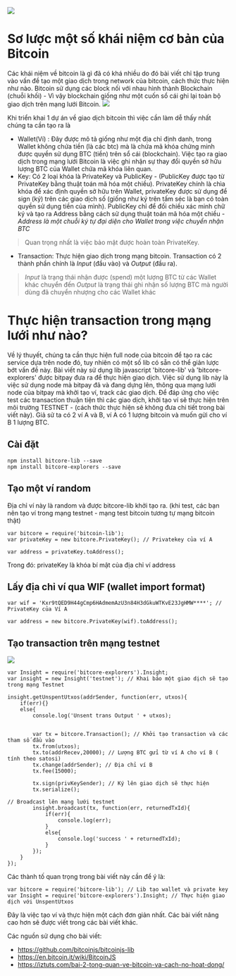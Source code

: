 ![](https://images.viblo.asia/716d6372-6d7d-4729-a440-dd8cdd1b09be.png)
# Sơ lược một số khái niệm cơ bản của Bitcoin
Các khái niệm về bitcoin là gì đã có khá nhiều do đó bài viết chỉ tập trung vào vấn đề tạo một giao dịch trong network của bitcoin, cách thức thực hiện như nào.
Bitcoin sử dụng các block nối với nhau hình thành Blockchain (chuỗi khối) - Vì vậy blockchain giống như một cuốn sổ cái ghi lại toàn bộ giao dịch trên mạng lưới Bitcoin.
![](https://images.viblo.asia/272ac49c-62d1-4b36-a411-5009a9e944f4.png)

Khi triển khai 1 dự án về giao dịch bitcoin thì việc cần làm dễ thấy nhất chúng ta cần tạo ra là
*  Wallet(Ví) : Đây được mô tả giống như một địa chỉ định danh, trong Wallet không chứa tiền (là các btc) mà là chứa mã khóa chứng minh được quyền sử dụng BTC (tiền) trên sổ cái (blockchain). Việc tạo ra giao dịch trong mạng lưới Bitcoin là việc ghi nhận sự thay đổi quyền sở hữu lượng BTC của Wallet chứa mã khóa liên quan.
*  Key: Có 2 loại khóa là PrivateKey và PublicKey - (PublicKey được tạo từ PrivateKey bằng thuật toán mã hóa một chiều). PrivateKey chính là chìa khóa để xác định quyền sở hữu trên Wallet, privateKey được sử dụng để sign (ký) trên các giao dịch số (giống như ký trên tấm séc là bạn có toàn quyền sử dụng tiền của mình). PublicKey chỉ để đối chiếu xác minh chữ ký và tạo ra Address bằng cách sử dụng thuật toán mã hóa một chiều - *Address là một chuỗi ký tự đại diện cho Wallet trong việc chuyển nhận BTC*
> Quan trọng nhất là việc bảo mật được hoàn toàn PrivateKey.
*  Transaction: Thực hiện giao dịch trong mạng bitcoin. Transaction có 2 thành phần chính là *Input* (đầu vào) và *Output* (đầu ra).
> *Input* là trạng thái nhận được (spend) một lượng BTC từ các Wallet khác chuyển đến
> *Output* là trạng thái ghi nhận số lượng BTC mà người dùng đã chuyển nhượng cho các Wallet khác

# Thực hiện transaction trong mạng lưới như nào?
Về lý thuyết, chúng ta cần thực hiện full node của bitcoin để tạo ra các service dựa trên node đó, tuy nhiên có một số lib có sẵn có thể giản lược bớt vấn đề này.
Bài viết này sử dụng lib javascript 'bitcore-lib' và 'bitcore-explorers' được bitpay đưa ra để thực hiện giao dịch.
Việc sử dụng lib này là việc sử dụng node mà bitpay đã và đang dựng lên, thông qua mạng lưới node của bitpay mà khởi tạo ví, track các giao dịch. Để đáp ứng cho việc test các transaction thuận tiện thì các giao dịch, khởi tạo ví sẽ thực hiện trên môi trường TESTNET - (cách thức thực hiện sẽ không đưa chi tiết trong bài viết này). Giả sử ta có 2 ví A và B, ví A có 1 lượng bitcoin và muốn gửi cho ví B 1 lượng BTC.
## Cài đặt
```
npm install bitcore-lib --save
npm install bitcore-explorers --save
```
## Tạo một ví random
Địa chỉ ví này là random và được bitcore-lib khởi tạo ra. (khi test, các bạn nên tạo ví trong mạng testnet - mạng test bitcoin tương tự mạng bitcoin thật)
```
var bitcore = require('bitcoin-lib');
var privateKey = new bitcore.PrivateKey(); // Privatekey của ví A

var address = privateKey.toAddress();
```
Trong đó: privateKey là khóa bí mật của địa chỉ ví address
## Lấy địa chỉ ví qua WIF (wallet import format)
```
var wif = 'Kxr9tQED9H44gCmp6HAdmemAzU3n84H3dGkuWTKvE23JgHMW****'; // PrivateKey của Ví A

var address = new bitcore.PrivateKey(wif).toAddress();
```
## Tạo transaction trên mạng testnet
![](https://images.viblo.asia/319b6ffa-8054-4999-8a89-9b0d766f3af9.png)
```
var Insight = require('bitcore-explorers').Insight;
var insight = new Insight('testnet'); // Khai báo một giao dịch sẽ tạo trong mạng Testnet

insight.getUnspentUtxos(addrSender, function(err, utxos){
	if(err){}
	else{
		console.log('Unsent trans Output ' + utxos);


		var tx = bitcore.Transaction(); // Khởi tạo transaction và các tham số đầu vào
		tx.from(utxos);
		tx.to(addrRecev,20000); // Lượng BTC gửi từ ví A cho ví B ( tính theo satosi)
		tx.change(addrSender); // Địa chỉ ví B
		tx.fee(15000);

		tx.sign(privKeySender); // Ký lên giao dịch sẽ thực hiện
		tx.serialize();

// Broadcast lên mạng lưới testnet
		insight.broadcast(tx, function(err, returnedTxId){
			if(err){
				console.log(err);
			}
			else{
				console.log('success ' + returnedTxId);
			}
		});
	}
});

```
Các thành tố quan trọng trong bài viết này cần để ý là:
```
var bitcore = require('bitcore-lib'); // Lib tạo wallet và private key
var Insight = require('bitcore-explorers').Insight; // Thực hiện giao dịch với UnspentUtxos 
```

Đây là việc tạo ví và thực hiện một cách đơn giản nhất. Các bài viết nâng cao hơn sẽ được viết trong các bài viết khác.

Các nguồn sử dụng cho bài viết: 
- https://github.com/bitcoinjs/bitcoinjs-lib
- https://en.bitcoin.it/wiki/BitcoinJS
- https://iztuts.com/bai-2-tong-quan-ve-bitcoin-va-cach-no-hoat-dong/